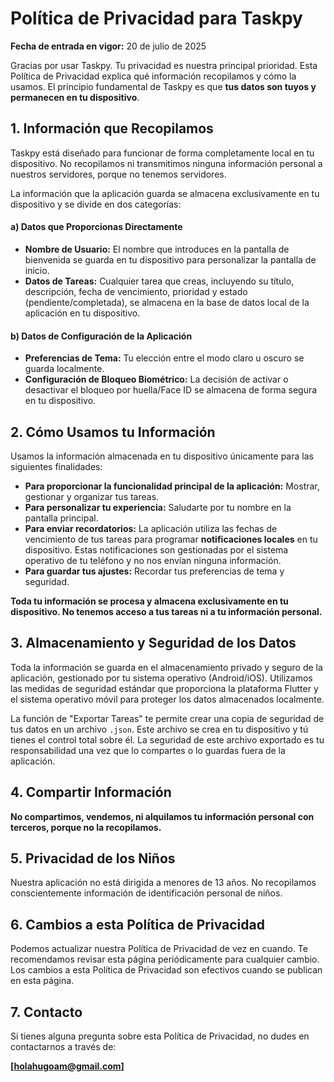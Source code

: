 # Política de Privacidad para Taskpy

**Fecha de entrada en vigor:** 20 de julio de 2025

Gracias por usar Taskpy. Tu privacidad es nuestra principal prioridad. Esta Política de Privacidad explica qué información recopilamos y cómo la usamos. El principio fundamental de Taskpy es que **tus datos son tuyos y permanecen en tu dispositivo**.

## 1. Información que Recopilamos

Taskpy está diseñado para funcionar de forma completamente local en tu dispositivo. No recopilamos ni transmitimos ninguna información personal a nuestros servidores, porque no tenemos servidores.

La información que la aplicación guarda se almacena exclusivamente en tu dispositivo y se divide en dos categorías:

#### a) Datos que Proporcionas Directamente
* **Nombre de Usuario:** El nombre que introduces en la pantalla de bienvenida se guarda en tu dispositivo para personalizar la pantalla de inicio.
* **Datos de Tareas:** Cualquier tarea que creas, incluyendo su título, descripción, fecha de vencimiento, prioridad y estado (pendiente/completada), se almacena en la base de datos local de la aplicación en tu dispositivo.

#### b) Datos de Configuración de la Aplicación
* **Preferencias de Tema:** Tu elección entre el modo claro u oscuro se guarda localmente.
* **Configuración de Bloqueo Biométrico:** La decisión de activar o desactivar el bloqueo por huella/Face ID se almacena de forma segura en tu dispositivo.

## 2. Cómo Usamos tu Información

Usamos la información almacenada en tu dispositivo únicamente para las siguientes finalidades:
* **Para proporcionar la funcionalidad principal de la aplicación:** Mostrar, gestionar y organizar tus tareas.
* **Para personalizar tu experiencia:** Saludarte por tu nombre en la pantalla principal.
* **Para enviar recordatorios:** La aplicación utiliza las fechas de vencimiento de tus tareas para programar **notificaciones locales** en tu dispositivo. Estas notificaciones son gestionadas por el sistema operativo de tu teléfono y no nos envían ninguna información.
* **Para guardar tus ajustes:** Recordar tus preferencias de tema y seguridad.

**Toda tu información se procesa y almacena exclusivamente en tu dispositivo. No tenemos acceso a tus tareas ni a tu información personal.**

## 3. Almacenamiento y Seguridad de los Datos

Toda la información se guarda en el almacenamiento privado y seguro de la aplicación, gestionado por tu sistema operativo (Android/iOS). Utilizamos las medidas de seguridad estándar que proporciona la plataforma Flutter y el sistema operativo móvil para proteger los datos almacenados localmente.

La función de "Exportar Tareas" te permite crear una copia de seguridad de tus datos en un archivo `.json`. Este archivo se crea en tu dispositivo y tú tienes el control total sobre él. La seguridad de este archivo exportado es tu responsabilidad una vez que lo compartes o lo guardas fuera de la aplicación.

## 4. Compartir Información

**No compartimos, vendemos, ni alquilamos tu información personal con terceros, porque no la recopilamos.**

## 5. Privacidad de los Niños

Nuestra aplicación no está dirigida a menores de 13 años. No recopilamos conscientemente información de identificación personal de niños.

## 6. Cambios a esta Política de Privacidad

Podemos actualizar nuestra Política de Privacidad de vez en cuando. Te recomendamos revisar esta página periódicamente para cualquier cambio. Los cambios a esta Política de Privacidad son efectivos cuando se publican en esta página.

## 7. Contacto

Si tienes alguna pregunta sobre esta Política de Privacidad, no dudes en contactarnos a través de:

**[holahugoam@gmail.com]**
